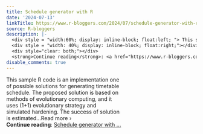 ```yaml
---
title: Schedule generator with R
date: '2024-07-13'
linkTitle: https://www.r-bloggers.com/2024/07/schedule-generator-with-r/
source: R-bloggers
description: |-
  <div style = "width:60%; display: inline-block; float:left; "> This sample R code is an implementation one of possible solutions for generating timetable schedule. The proposed solution is based on methods of evolutionary computing, and it uses (1+1) evolutionary strategy and simulated hardening. The success of solution is estimated…Read more ›</div>
  <div style = "width: 40%; display: inline-block; float:right;"></div>
  <div style="clear: both;"></div>
  <strong>Continue reading</strong>: <a href="https://www.r-bloggers.com/2024/07/schedule-generator-with-r/">Schedule generator with ...
disable_comments: true
---
```

<div style = "width:60%; display: inline-block; float:left; "> This sample R code is an implementation one of possible solutions for generating timetable schedule. The proposed solution is based on methods of evolutionary computing, and it uses (1+1) evolutionary strategy and simulated hardening. The success of solution is estimated…Read more ›</div>
<div style = "width: 40%; display: inline-block; float:right;"></div>
<div style="clear: both;"></div>
<strong>Continue reading</strong>: <a href="https://www.r-bloggers.com/2024/07/schedule-generator-with-r/">Schedule generator with ...